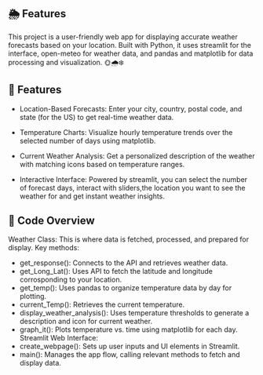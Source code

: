 ## 🌦️ Features
This project is a user-friendly web app for displaying accurate weather forecasts based on your location. Built with Python, it uses streamlit for the interface, open-meteo for weather data, and pandas and matplotlib for data processing and visualization. 🌞🌧️❄️

## 🧰 Features
- Location-Based Forecasts: Enter your city, country, postal code, and state (for the US) to get real-time weather data.

- Temperature Charts: Visualize hourly temperature trends over the selected number of days using matplotlib.

- Current Weather Analysis: Get a personalized description of the weather with matching icons based on temperature ranges.
  
- Interactive Interface: Powered by streamlit, you can select the number of forecast days, interact with sliders,the location you want to see the weather for and get instant weather insights.

## 📝 Code Overview
Weather Class: This is where data is fetched, processed, and prepared for display. Key methods:
 - get_response(): Connects to the API and retrieves weather data.
 - get_Long_Lat(): Uses API to fetch the latitude and longitude corrosponding to your location.
 - get_temp(): Uses pandas to organize temperature data by day for plotting.
 - current_Temp(): Retrieves the current temperature.
 - display_weather_analysis(): Uses temperature thresholds to generate a description and icon for current weather.
 - graph_it(): Plots temperature vs. time using matplotlib for each day.
Streamlit Web Interface:
 - create_webpage(): Sets up user inputs and UI elements in Streamlit.
 - main(): Manages the app flow, calling relevant methods to fetch and display data.

